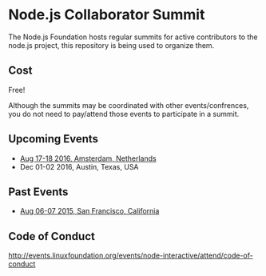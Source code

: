 # Node.js Collaborator Summit

The Node.js Foundation hosts regular summits for active contributors to the node.js project, this repository is being used to organize them.

## Cost
Free!

Although the summits may be coordinated with other events/confrences, you do not need to pay/attend those events to participate in a summit.

## Upcoming Events
- [Aug 17-18 2016, Amsterdam, Netherlands](https://github.com/nodejs/summit/issues/16)
- Dec 01-02 2016, Austin, Texas, USA

## Past Events
- [Aug 06-07 2015, San Francisco, California](https://github.com/nodejs/summit/issues/1)

## Code of Conduct
http://events.linuxfoundation.org/events/node-interactive/attend/code-of-conduct

